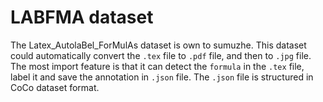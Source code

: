 # LABFMA dataset

The Latex_AutolaBel_ForMulAs dataset is own to sumuzhe. This dataset could automatically convert the `.tex` file to `.pdf` file, and then to `.jpg` file. The most import feature is that it can detect the `formula` in the `.tex` file, label it and save the annotation in `.json` file. The `.json` file is structured in CoCo dataset format.